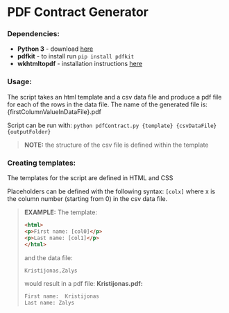 # PDF Contract Generator

### Dependencies:
* **Python 3** - download [here](https://www.python.org/download/releases/3.0/)
* **pdfkit** - to install run ```pip install pdfkit```
* **wkhtmltopdf** - installation instructions [here](https://wkhtmltopdf.org/)

### Usage:
The script takes an html template and a csv data file and produce a pdf file for each of the rows in the data file. The name of the generated file is: {firstColumnValueInDataFile}.pdf

Script can be run with:
```python pdfContract.py {template} {csvDataFile} {outputFolder}```
> **NOTE:** the structure of the csv file is defined within the template

### Creating templates:
The templates for the script are defined in HTML and CSS

Placeholders can be defined with the following syntax: ```[colx]``` where x is the column number (starting from 0) in the csv data file.

> **EXAMPLE:**
> The template:
>```html
><html>
><p>First name: [col0]</p>
><p>Last name: [col1]</p>
></html>
>```
>and the data file:
>```html
>Kristijonas,Zalys
>```
>would result in a pdf file:
>**Kristijonas.pdf:**
>```html
>First name:  Kristijonas
>Last name: Zalys
>```